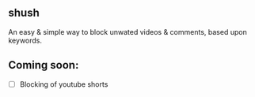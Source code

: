 ## shush

An easy & simple way to block unwated videos & comments, based upon keywords.

## Coming soon:
- [ ] Blocking of youtube shorts
